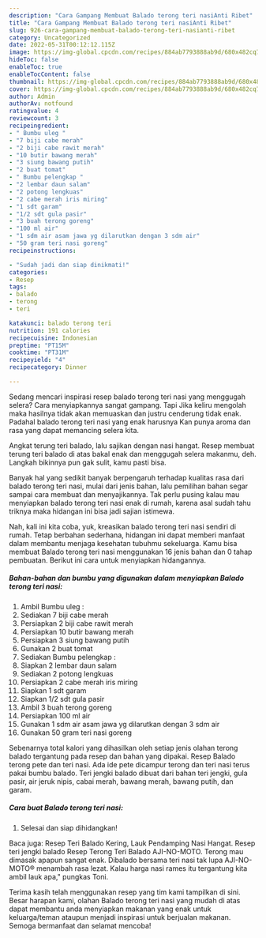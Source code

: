 ```yaml
---
description: "Cara Gampang Membuat Balado terong teri nasiAnti Ribet"
title: "Cara Gampang Membuat Balado terong teri nasiAnti Ribet"
slug: 926-cara-gampang-membuat-balado-terong-teri-nasianti-ribet
category: Uncategorized
date: 2022-05-31T00:12:12.115Z
image: https://img-global.cpcdn.com/recipes/884ab7793888ab9d/680x482cq70/balado-terong-teri-nasi-foto-resep-utama.jpg
hideToc: false
enableToc: true
enableTocContent: false
thumbnail: https://img-global.cpcdn.com/recipes/884ab7793888ab9d/680x482cq70/balado-terong-teri-nasi-foto-resep-utama.jpg
cover: https://img-global.cpcdn.com/recipes/884ab7793888ab9d/680x482cq70/balado-terong-teri-nasi-foto-resep-utama.jpg
author: Admin
authorAv: notfound
ratingvalue: 4
reviewcount: 3
recipeingredient:
- " Bumbu uleg "
- "7 biji cabe merah"
- "2 biji cabe rawit merah"
- "10 butir bawang merah"
- "3 siung bawang putih"
- "2 buat tomat"
- " Bumbu pelengkap "
- "2 lembar daun salam"
- "2 potong lengkuas"
- "2 cabe merah iris miring"
- "1 sdt garam"
- "1/2 sdt gula pasir"
- "3 buah terong goreng"
- "100 ml air"
- "1 sdm air asam jawa yg dilarutkan dengan 3 sdm air"
- "50 gram teri nasi goreng"
recipeinstructions:

- "Sudah jadi dan siap dinikmati!"
categories:
- Resep
tags:
- balado
- terong
- teri

katakunci: balado terong teri 
nutrition: 191 calories
recipecuisine: Indonesian
preptime: "PT15M"
cooktime: "PT31M"
recipeyield: "4"
recipecategory: Dinner

---
```



Sedang mencari inspirasi resep balado terong teri nasi yang menggugah selera? Cara menyiapkannya sangat gampang. Tapi Jika keliru mengolah maka hasilnya tidak akan memuaskan dan justru cenderung tidak enak. Padahal balado terong teri nasi yang enak harusnya Kan punya aroma dan rasa yang dapat memancing selera kita.


Angkat terung teri balado, lalu sajikan dengan nasi hangat. Resep membuat terung teri balado di atas bakal enak dan menggugah selera makanmu, deh. Langkah bikinnya pun gak sulit, kamu pasti bisa.

Banyak hal yang sedikit banyak berpengaruh terhadap kualitas rasa dari balado terong teri nasi, mulai dari jenis bahan, lalu pemilihan bahan segar sampai cara membuat dan menyajikannya. Tak perlu pusing kalau mau menyiapkan balado terong teri nasi enak di rumah, karena asal sudah tahu triknya maka hidangan ini bisa jadi sajian istimewa.


Nah, kali ini kita coba, yuk, kreasikan balado terong teri nasi sendiri di rumah. Tetap berbahan sederhana, hidangan ini dapat memberi manfaat dalam membantu menjaga kesehatan tubuhmu sekeluarga. Kamu bisa membuat Balado terong teri nasi menggunakan 16 jenis bahan dan 0 tahap pembuatan. Berikut ini cara untuk menyiapkan hidangannya.

<!--inarticleads1-->

##### Bahan-bahan dan bumbu yang digunakan dalam menyiapkan Balado terong teri nasi:

1. Ambil  Bumbu uleg :
1. Sediakan 7 biji cabe merah
1. Persiapkan 2 biji cabe rawit merah
1. Persiapkan 10 butir bawang merah
1. Persiapkan 3 siung bawang putih
1. Gunakan 2 buat tomat
1. Sediakan  Bumbu pelengkap :
1. Siapkan 2 lembar daun salam
1. Sediakan 2 potong lengkuas
1. Persiapkan 2 cabe merah iris miring
1. Siapkan 1 sdt garam
1. Siapkan 1/2 sdt gula pasir
1. Ambil 3 buah terong goreng
1. Persiapkan 100 ml air
1. Gunakan 1 sdm air asam jawa yg dilarutkan dengan 3 sdm air
1. Gunakan 50 gram teri nasi goreng


Sebenarnya total kalori yang dihasilkan oleh setiap jenis olahan terong balado tergantung pada resep dan bahan yang dipakai. Resep Balado terong pete dan teri nasi. Ada ide pete dicampur terong dan teri nasi terus pakai bumbu balado. Teri jengki balado dibuat dari bahan teri jengki, gula pasir, air jeruk nipis, cabai merah, bawang merah, bawang putih, dan garam. 

<!--inarticleads2-->

##### Cara buat Balado terong teri nasi:


1. Selesai dan siap dihidangkan!

Baca juga: Resep Teri Balado Kering, Lauk Pendamping Nasi Hangat. Resep teri jengki balado Resep Terong Teri Balado AJI-NO-MOTO. Terong mau dimasak apapun sangat enak. Dibalado bersama teri nasi tak lupa AJI-NO-MOTO® menambah rasa lezat. Kalau harga nasi rames itu tergantung kita ambil lauk apa,&#34; pungkas Toni. 

Terima kasih telah menggunakan resep yang tim kami tampilkan di sini. Besar harapan kami, olahan Balado terong teri nasi yang mudah di atas dapat membantu anda menyiapkan makanan yang enak untuk keluarga/teman ataupun menjadi inspirasi untuk berjualan makanan. Semoga bermanfaat dan selamat mencoba!
